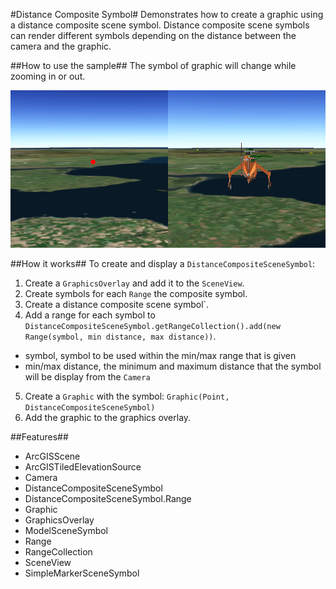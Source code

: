 #Distance Composite Symbol#
Demonstrates how to create a graphic using a distance composite scene symbol. Distance composite scene symbols can 
render different symbols depending on the distance between the camera and the graphic.

##How to use the sample##
The symbol of graphic will change while zooming in or out.

![](DistanceCompositeSymbol.png)

##How it works##
To create and display a `DistanceCompositeSceneSymbol`:

1. Create a `GraphicsOverlay` and add it to the `SceneView`.
2. Create symbols for each `Range` the composite symbol.
3. Create a distance composite scene symbol`.
4. Add a range for each symbol to `DistanceCompositeSceneSymbol.getRangeCollection().add(new Range(symbol, min distance, max distance))`.
  - symbol, symbol to be used within the min/max range that is given
  - min/max distance, the minimum and maximum distance that the symbol will be display from the `Camera`
5. Create a `Graphic` with the symbol: `Graphic(Point, DistanceCompositeSceneSymbol)`
6. Add the graphic to the graphics overlay.

##Features##
- ArcGISScene
- ArcGISTiledElevationSource
- Camera
- DistanceCompositeSceneSymbol
- DistanceCompositeSceneSymbol.Range
- Graphic
- GraphicsOverlay
- ModelSceneSymbol
- Range
- RangeCollection
- SceneView
- SimpleMarkerSceneSymbol
